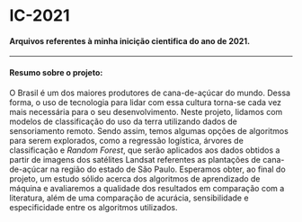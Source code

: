 # IC-2021 
#### Arquivos referentes à minha inicição cientifica do ano de 2021.
------------

#### Resumo sobre o projeto:
O Brasil é um dos maiores produtores de cana-de-açúcar do mundo. Dessa forma, o uso de tecnologia para lidar com essa cultura torna-se cada vez mais necessária para o seu desenvolvimento. Neste projeto, lidamos com modelos de classificação do uso da terra utilizando dados de sensoriamento remoto. Sendo assim, temos algumas opções de algoritmos para serem explorados, como a regressão logística, árvores de classificação e *Random Forest*, que serão aplicados aos dados obtidos a partir de imagens dos satélites Landsat referentes as plantações de cana-de-açúcar na região do estado de São Paulo. Esperamos obter, ao final do projeto, um estudo sólido acerca dos algoritmos de aprendizado de máquina e avaliaremos a qualidade dos resultados em comparação com a literatura, além de uma comparação de acurácia, sensibilidade e especificidade entre os algoritmos utilizados.
